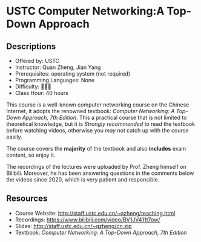 # USTC Computer Networking:A Top-Down Approach

## Descriptions

- Offered by: USTC
- Instructor: Quan Zheng, Jian Yang
- Prerequisites: operating system (not required)
- Programming Languages: None
- Difficulty: 🌟🌟🌟
- Class Hour: 40 hours

This course is a well-known computer networking course on the Chinese Internet, it adopts the renowned textbook: _Computer Networking: A Top-Down Approach, 7th Edition_. This a practical course that is not limited to theoretical knowledge, but it is *Strongly recommended* to read the textbook before watching videos, otherwise you _may_ not catch up with the course easily.


The course covers the **majority** of the textbook and also **includes** exam content, so enjoy it.

The recordings of the lectures were uploaded by Prof. Zheng himself on Bilibili. Moreover, he has been answering questions in the comments below the videos since 2020, which is very patient and responsible.
## Resources

- Course Website: <http://staff.ustc.edu.cn/~qzheng/teaching.html>
- Recordings: <https://www.bilibili.com/video/BV1JV411t7ow/>
- Slides: <http://staff.ustc.edu.cn/~qzheng/cn.zip>
- Textbook: _Computer Networking: A Top-Down Approach, 7th Edition_
